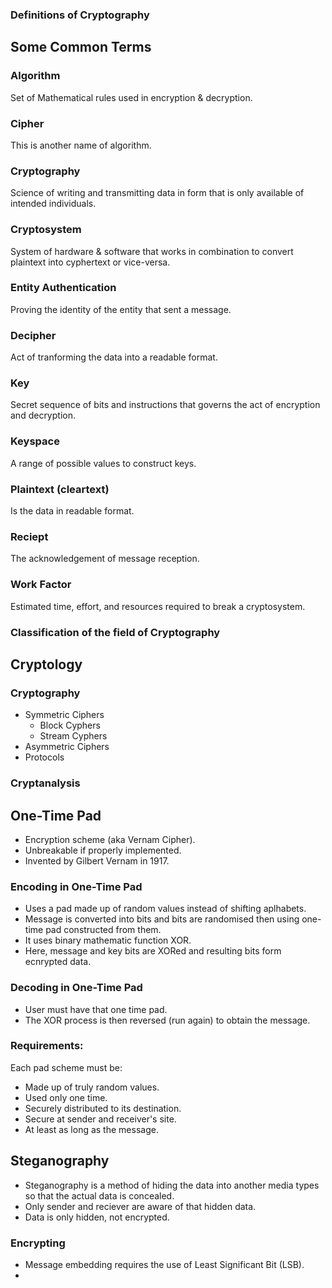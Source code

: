 ### Definitions of Cryptography

## Some Common Terms

### Algorithm
Set of Mathematical rules used in encryption & decryption.

### Cipher
This is another name of algorithm.

### Cryptography
Science of writing and transmitting data in form that is only available of intended individuals.

### Cryptosystem
System of hardware & software that works in combination to convert plaintext into cyphertext or vice-versa.

### Entity Authentication
Proving the identity of the entity that sent a message.

### Decipher
Act of tranforming the data into a readable format.

### Key
Secret sequence of bits and instructions that governs the act of encryption and decryption.

### Keyspace
A range of possible values to construct keys.

### Plaintext (cleartext)
Is the data in readable format.

### Reciept
The acknowledgement of message reception.

### Work Factor
Estimated time, effort, and resources required to break a cryptosystem.

### Classification of the field of Cryptography

## Cryptology
### Cryptography
- Symmetric Ciphers
  - Block Cyphers
  - Stream Cyphers
- Asymmetric Ciphers
- Protocols
### Cryptanalysis

## One-Time Pad
- Encryption scheme (aka Vernam Cipher).
- Unbreakable if properly implemented.
- Invented by Gilbert Vernam in 1917.

### Encoding in One-Time Pad
- Uses a pad made up of random values instead of shifting aplhabets.
- Message is converted into bits and bits are randomised then using one-time pad constructed from them.
- It uses binary mathematic function XOR.
- Here, message and key bits are XORed and resulting bits form ecnrypted data.

### Decoding in One-Time Pad
- User must have that one time pad.
- The XOR process is then reversed (run again) to obtain the message.

### Requirements:
Each pad scheme must be:
- Made up of truly random values.
- Used only one time.
- Securely distributed to its destination.
- Secure at sender and receiver's site.
- At least as long as the message.

## Steganography
- Steganography is a method of hiding the data into another media types so that the actual data is concealed.
- Only sender and reciever are aware of that hidden data.
- Data is only hidden, not encrypted.

### Encrypting
- Message embedding requires the use of Least Significant Bit (LSB).
- 